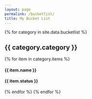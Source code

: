 ```yaml
---
layout: page
permalink: /bucketlist/
title: My Bucket List
---
```



<div class="bucketlist">
  {% for category in site.data.bucketlist %}
  <h2>{{ category.category }}</h2>
  {% for item in category.items %}
  <div class="list-item">
    <h4 class="item">{{ item.name }}</h4>
    <h4 class="status {% if item.status == 'Not Started' %}status-not-started{% elsif item.status == 'Complete' %}status-complete{% else %}status-in-progress{% endif %}">{{ item.status }}</h4>
  </div>
  {% endfor %}
  {% endfor %}
</div>




